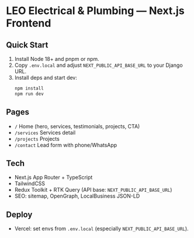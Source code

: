 
# LEO Electrical & Plumbing — Next.js Frontend

## Quick Start
1. Install Node 18+ and pnpm or npm.
2. Copy `.env.local` and adjust `NEXT_PUBLIC_API_BASE_URL` to your Django URL.
3. Install deps and start dev:
   ```bash
   npm install
   npm run dev
   ```

## Pages
- `/` Home (hero, services, testimonials, projects, CTA)
- `/services` Services detail
- `/projects` Projects
- `/contact` Lead form with phone/WhatsApp

## Tech
- Next.js App Router + TypeScript
- TailwindCSS
- Redux Toolkit + RTK Query (API base: `NEXT_PUBLIC_API_BASE_URL`)
- SEO: sitemap, OpenGraph, LocalBusiness JSON-LD

## Deploy
- Vercel: set envs from `.env.local` (especially `NEXT_PUBLIC_API_BASE_URL`).
